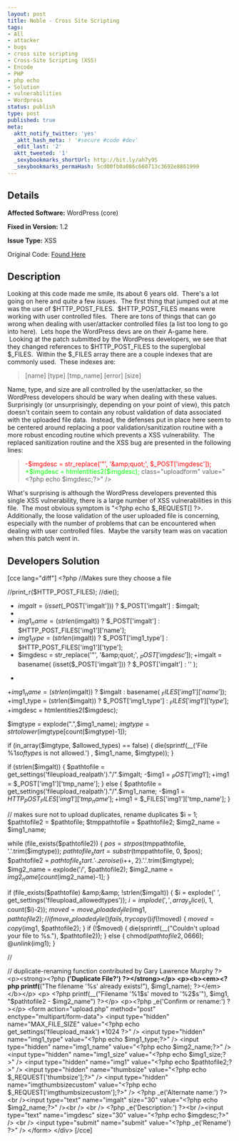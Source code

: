 ```yaml
---
layout: post
title: Noble - Cross Site Scripting
tags:
- All
- attacker
- bugs
- cross site scripting
- Cross-Site Scripting (XSS)
- Encode
- PHP
- php echo
- Solution
- vulnerabilities
- Wordpress
status: publish
type: post
published: true
meta:
  aktt_notify_twitter: 'yes'
  _aktt_hash_meta: ! '#secure #code #dev'
  _edit_last: '2'
  aktt_tweeted: '1'
  _sexybookmarks_shortUrl: http://bit.ly/ah7y9S
  _sexybookmarks_permaHash: 5cd00fb0a086c660713c3692e8861999
---
```

## Details
__Affected Software:__ WordPress (core)

__Fixed in Version:__  1.2

__Issue Type:__ XSS

Original Code: <a title="Noble" href="http://spotthevuln.com/2010/09/noble/" target="_blank">Found    Here</a>
## Description
Looking at this code made me smile, its about 6 years old.  There's a lot going on here and quite a few issues.  The first thing that jumped out at me was the use of $HTTP_POST_FILES.  $HTTP_POST_FILES means were working with user controlled files.  There are tons of things that can go wrong when dealing with user/attacker controlled files (a list too long to go into here).  Lets hope the WordPress devs are on their A-game here.  Looking at the patch submitted by the WordPress developers, we see that they changed references to $HTTP_POST_FILES to the superglobal $_FILES.  Within the $_FILES array there are a couple indexes that are commonly used.  These indexes are:
<blockquote>[name]
[type]
[tmp_name]
[error]
[size]</blockquote>
Name, type, and size are all controlled by the user/attacker, so the WordPress developers should be wary when dealing with these values.  Surprisingly (or unsurprisingly, depending on your point of view), this patch doesn't contain seem to contain any robust validation of data associated with the uploaded file data.  Instead, the defenses put in place here seem to be centered around replacing a poor validation/sanitization routine with a more robust encoding routine which prevents a XSS vulnerability.  The replaced sanitization routine and the XSS bug are presented in the following lines:
<blockquote><span style="color: #ff0000;">-$imgdesc = str_replace('"', '&amp;amp;quot;', $_POST['imgdesc']);</span><span style="color: #00ff00;">
+$imgdesc = htmlentities2($imgdesc);</span>
class="uploadform" value="&lt;?php echo $imgdesc;?&gt;" /&gt;</blockquote>
What's surprising is although the WordPress developers prevented this single XSS vulnerability, there is a large number of XSS vulnerabilities in this file.  The most obvious symptom is "&lt;?php echo $_REQUEST[] ?&gt;.  Additionally, the loose validation of the user uploaded file is concerning, especially with the number of problems that can be encountered when dealing with user controlled files.  Maybe the varsity team was on vacation when this patch went in.
<h2>Developers Solution</h2>
[cce lang="diff"]
&lt;?php //Makes sure they choose a file

//print_r($HTTP_POST_FILES);
//die();


- $imgalt = (isset($_POST['imgalt'])) ? $_POST['imgalt'] : $imgalt;
-
- $img1_name = (strlen($imgalt)) ? $_POST['imgalt'] : $HTTP_POST_FILES['img1']['name'];
- $img1_type = (strlen($imgalt)) ? $_POST['img1_type'] : $HTTP_POST_FILES['img1']['type'];
- $imgdesc = str_replace('"', '&amp;amp;quot;', $_POST['imgdesc']);
+$imgalt = basename( (isset($_POST['imgalt'])) ? $_POST['imgalt'] : '' );
+
+$img1_name = (strlen($imgalt)) ? $imgalt : basename( $_FILES['img1']['name'] );
+$img1_type = (strlen($imgalt)) ? $_POST['img1_type'] : $_FILES['img1']['type'];
+$imgdesc = htmlentities2($imgdesc);

$imgtype = explode(".",$img1_name);
$imgtype = strtolower($imgtype[count($imgtype)-1]);

if (in_array($imgtype, $allowed_types) == false) {
die(sprintf(__('File %1$s of type %2$s is not allowed.') , $img1_name, $imgtype));
}

if (strlen($imgalt)) {
$pathtofile = get_settings('fileupload_realpath')."/".$imgalt;
-$img1 = $_POST['img1'];
+$img1 = $_POST['img1']['tmp_name'];
} else {
$pathtofile = get_settings('fileupload_realpath')."/".$img1_name;
-$img1 = $HTTP_POST_FILES['img1']['tmp_name'];
+$img1 = $_FILES['img1']['tmp_name'];
}

// makes sure not to upload duplicates, rename duplicates
$i = 1;
$pathtofile2 = $pathtofile;
$tmppathtofile = $pathtofile2;
$img2_name = $img1_name;

while (file_exists($pathtofile2)) {
$pos = strpos($tmppathtofile, '.'.trim($imgtype));
$pathtofile_start = substr($tmppathtofile, 0, $pos);
$pathtofile2 = $pathtofile_start.'_'.zeroise($i++, 2).'.'.trim($imgtype);
$img2_name = explode('/', $pathtofile2);
$img2_name = $img2_name[count($img2_name)-1];
}

if (file_exists($pathtofile) &amp;&amp; !strlen($imgalt)) {
$i = explode(' ', get_settings('fileupload_allowedtypes'));
$i = implode(', ',array_slice($i, 1, count($i)-2));
$moved = move_uploaded_file($img1, $pathtofile2);
// if move_uploaded_file() fails, try copy()
if (!$moved) {
$moved = copy($img1, $pathtofile2);
}
if (!$moved) {
die(sprintf(__("Couldn't upload your file to %s."), $pathtofile2));
} else {
chmod($pathtofile2, 0666);
@unlink($img1);
}

//

// duplicate-renaming function contributed by Gary Lawrence Murphy
?&gt;
&lt;p&gt;&lt;strong&gt;&lt;?php __('Duplicate File?') ?&gt;&lt;/strong&gt;&lt;/p&gt;
&lt;p&gt;&lt;b&gt;&lt;em&gt;&lt;?php printf(__("The filename '%s' already exists!"), $img1_name); ?&gt;&lt;/em&gt;&lt;/b&gt;&lt;/p&gt;
&lt;p&gt; &lt;?php printf(__("Filename '%1\$s' moved to '%2\$s'"), $img1, "$pathtofile2 - $img2_name") ?&gt;&lt;/p&gt;
&lt;p&gt;&lt;?php _e('Confirm or rename:') ?&gt;&lt;/p&gt;
&lt;form action="upload.php" method="post" enctype="multipart/form-data"&gt;
&lt;input type="hidden" name="MAX_FILE_SIZE" value="&lt;?php echo  get_settings('fileupload_maxk') *1024 ?&gt;" /&gt;
&lt;input type="hidden" name="img1_type" value="&lt;?php echo $img1_type;?&gt;" /&gt;
&lt;input type="hidden" name="img1_name" value="&lt;?php echo $img2_name;?&gt;" /&gt;
&lt;input type="hidden" name="img1_size" value="&lt;?php echo $img1_size;?&gt;" /&gt;
&lt;input type="hidden" name="img1" value="&lt;?php echo $pathtofile2;?&gt;" /&gt;
&lt;input type="hidden" name="thumbsize" value="&lt;?php echo $_REQUEST['thumbsize'];?&gt;" /&gt;
&lt;input type="hidden" name="imgthumbsizecustom" value="&lt;?php echo $_REQUEST['imgthumbsizecustom'];?&gt;" /&gt;
&lt;?php _e('Alternate name:') ?&gt;&lt;br /&gt;&lt;input type="text" name="imgalt" size="30" value="&lt;?php echo $img2_name;?&gt;" /&gt;&lt;br /&gt;
&lt;br /&gt;
&lt;?php _e('Description:') ?&gt;&lt;br /&gt;&lt;input type="text" name="imgdesc" size="30" value="&lt;?php echo $imgdesc;?&gt;" /&gt;
&lt;br /&gt;
&lt;input type="submit" name="submit" value="&lt;?php _e('Rename') ?&gt;" /&gt;
&lt;/form&gt;
&lt;/div&gt;
[/cce] 

